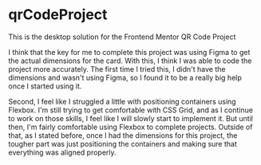 # qrCodeProject
This is the desktop solution for the Frontend Mentor QR Code Project

I think that the key for me to complete this project was using Figma to get the actual dimensions for the card.  With this, I think I was able to code the project more accurately.  The first time I tried this, I didn't have the dimensions and wasn't using Figma, so I found it to be a really big help once I started using it.

Second, I feel like I struggled a little with positioning containers using Flexbox.  I'm still trying to get comfortable with CSS Grid, and as I continue to work on those skills, I feel like I will slowly start to implement it.  But until then, I'm fairly comfortable using Flexbox to complete projects.  Outside of that, as I stated before, once I had the dimensions for this project, the tougher part was just positioning the containers and making sure that everything was aligned properly.
